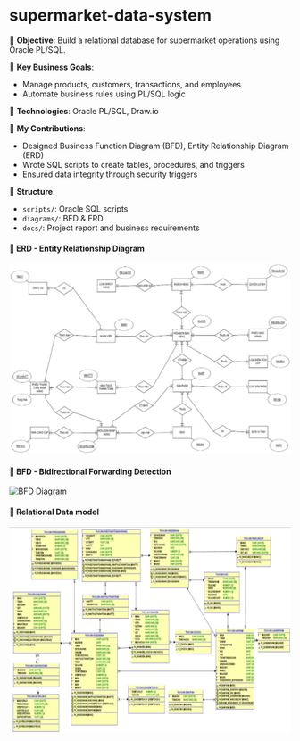 # supermarket-data-system
🎯 **Objective**: Build a relational database for supermarket operations using Oracle PL/SQL.

🧠 **Key Business Goals**:
- Manage products, customers, transactions, and employees
- Automate business rules using PL/SQL logic

🔧 **Technologies**: Oracle PL/SQL, Draw.io

📌 **My Contributions**:
- Designed Business Function Diagram (BFD), Entity Relationship Diagram (ERD)
- Wrote SQL scripts to create tables, procedures, and triggers
- Ensured data integrity through security triggers

📂 **Structure**:
- `scripts/`: Oracle SQL scripts
- `diagrams/`: BFD & ERD
- `docs/`: Project report and business requirements
<h4>📌 ERD - Entity Relationship Diagram </h4>
<img src="./diagrams/ERD.jpg" alt="ERD Diagram" width="600"/>
<h4>📌 BFD - Bidirectional Forwarding Detection</h4>
<img src="./diagrams/BFD.png" alt="BFD Diagram" width="600"/>
<h4>📌 Relational Data model</h4>
<img src="./diagrams/Relational Data model.jpg" alt="Relational Data model" width="600"/>

